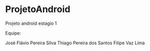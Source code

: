 # ProjetoAndroid
Projeto android estagio 1

Equipe:

José Flávio Pereira Silva
Thiago Pereira dos Santos
Filipe Vaz Lima
